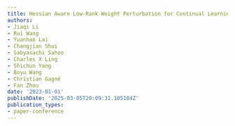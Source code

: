 ```yaml
---
title: Hessian Aware Low-Rank Weight Perturbation for Continual Learning
authors:
- Jiaqi Li
- Rui Wang
- Yuanhao Lai
- Changjian Shui
- Sabyasachi Sahoo
- Charles X Ling
- Shichun Yang
- Boyu Wang
- Christian Gagné
- Fan Zhou
date: '2023-01-01'
publishDate: '2025-03-05T20:09:31.105184Z'
publication_types:
- paper-conference
---
```

